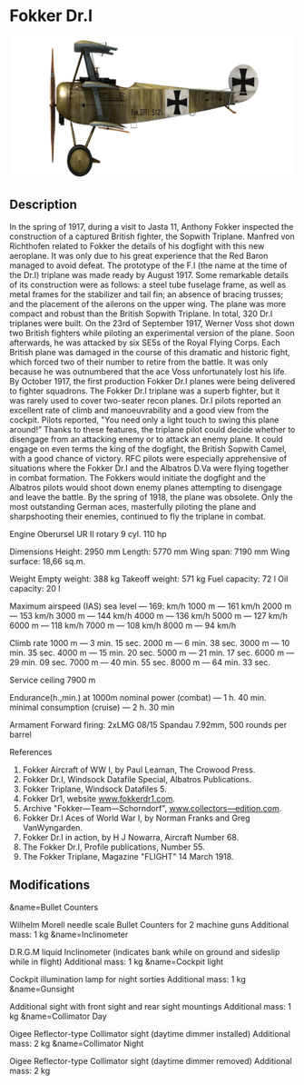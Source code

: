 # Fokker Dr.I

![fokkerdr1](../images/fokkerdr1.png)

## Description

In the spring of 1917, during a visit to Jasta 11, Anthony Fokker inspected the construction of a captured British fighter, the Sopwith Triplane. Manfred von Richthofen related to Fokker the details of his dogfight with this new aeroplane. It was only due to his great experience that the Red Baron managed to avoid defeat.
The prototype of the F.I (the name at the time of the Dr.I) triplane was made ready by August 1917. Some remarkable details of its construction were as follows: a steel tube fuselage frame, as well as metal frames for the stabilizer and tail fin; an absence of bracing trusses; and the placement of the ailerons on the upper wing. The plane was more compact and robust than the British Sopwith Triplane. In total, 320 Dr.I triplanes were built.
On the 23rd of September 1917, Werner Voss shot down two British fighters while piloting an experimental version of the plane. Soon afterwards, he was attacked by six SE5s of the Royal Flying Corps. Each British plane was damaged in the course of this dramatic and historic fight, which forced two of their number to retire from the battle. It was only because he was outnumbered that the ace Voss unfortunately lost his life.
By October 1917, the first production Fokker Dr.I planes were being delivered to fighter squadrons.
The Fokker Dr.I triplane was a superb fighter, but it was rarely used to cover two-seater recon planes.
Dr.I pilots reported an excellent rate of climb and manoeuvrability and a good view from the cockpit. Pilots reported, "You need only a light touch to swing this plane around!” Thanks to these features, the triplane pilot could decide whether to disengage from an attacking enemy or to attack an enemy plane. It could engage on even terms the king of the dogfight, the British Sopwith Camel, with a good chance of victory.
RFC pilots were especially apprehensive of situations where the Fokker Dr.I and the Albatros D.Va were flying together in combat formation. The Fokkers would initiate the dogfight and the Albatros pilots would shoot down enemy planes attempting to disengage and leave the battle.
By the spring of 1918, the plane was obsolete. Only the most outstanding German aces, masterfully piloting the plane and sharpshooting their enemies, continued to fly the triplane in combat. 


Engine
Oberursel UR II  rotary 9 cyl. 110 hp

Dimensions
Height: 2950 mm
Length: 5770 mm
Wing span: 7190 mm
Wing surface: 18,66 sq.m.

Weight
Empty weight: 388 kg
Takeoff weight: 571 kg
Fuel capacity: 72 l
Oil capacity: 20 l

Maximum airspeed (IAS)
sea level — 169: km/h
1000 m — 161 km/h
2000 m — 153 km/h
3000 m — 144 km/h
4000 m — 136 km/h
5000 m — 127 km/h
6000 m — 118 km/h
7000 m — 108 km/h
8000 m — 94 km/h

Climb rate
1000 m — 3 min. 15 sec.
2000 m — 6 min. 38 sec.
3000 m — 10 min. 35 sec.
4000 m — 15 min. 20 sec.
5000 m — 21 min. 17 sec.
6000 m — 29 min. 09 sec.
7000 m — 40 min. 55 sec.
8000 m — 64 min. 33 sec.

Service ceiling 7900 m

Endurance(h.,min.) at 1000m
nominal power (combat) — 1 h. 40 min.
minimal consumption (cruise) — 2 h. 30 min

Armament
Forward firing: 2xLMG 08/15 Spandau 7.92mm, 500 rounds per barrel

References
1) Fokker Aircraft of WW I, by Paul Leaman, The Crowood Press.
2) Fokker Dr.I, Windsock Datafile Special, Albatros Publications.
3) Fokker Triplane, Windsock Datafiles 5.
3) Fokker Dr1, website www.fokkerdr1.com.
4) Archive "Fokker—Team—Schorndorf", www.collectors—edition.com.
5) Fokker Dr.I Aces of World War I, by Norman Franks and Greg VanWyngarden.
6) Fokker Dr.I in action, by H J Nowarra, Aircraft Number 68.
7) The Fokker Dr.I, Profile publications, Number 55.
8) The Fokker Triplane, Magazine "FLIGHT" 14 March 1918.

## Modifications
&name=Bullet Counters

Wilhelm Morell needle scale Bullet Counters for 2 machine guns
Additional mass: 1 kg
&name=Inclinometer

D.R.G.M liquid Inclinometer (indicates bank while on ground and sideslip while in flight)
Additional mass: 1 kg
&name=Cockpit light

Cockpit illumination lamp for night sorties
Additional mass: 1 kg
&name=Gunsight

Additional sight with front sight and rear sight mountings
Additional mass: 1 kg
&name=Collimator Day

Oigee Reflector-type Collimator sight (daytime dimmer installed)
Additional mass: 2 kg
&name=Collimator Night

Oigee Reflector-type Collimator sight (daytime dimmer removed)
Additional mass: 2 kg
